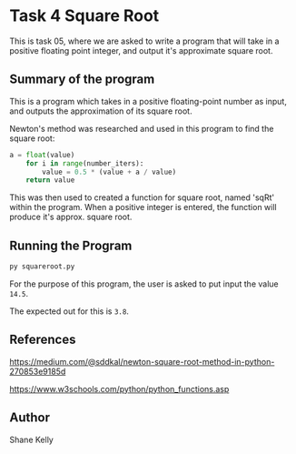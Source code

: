 # Task 4 Square Root 

This is task 05, where we are asked to write a program that will take in a positive floating point integer, and output it's approximate square root.  
 

## Summary of the program

This is a program which takes in a positive floating-point number as input, and outputs the approximation of its square root.

Newton's method was researched and used in this program to find the square root: 
```python
a = float(value)  
    for i in range(number_iters):
        value = 0.5 * (value + a / value)
    return value  
```

This was then used to created a function for square root, named 'sqRt' within the program. When a positive integer is entered, the function will produce it's approx. square root.


## Running the Program 
```python
py squareroot.py
```
For the purpose of this program, the user is asked to put input the value ```14.5```.

The expected out for this is ```3.8```.




## References
https://medium.com/@sddkal/newton-square-root-method-in-python-270853e9185d

https://www.w3schools.com/python/python_functions.asp
## Author
Shane Kelly 
